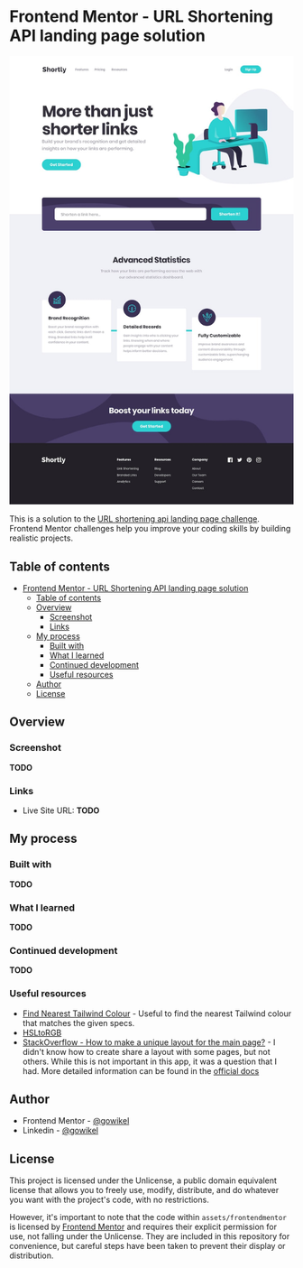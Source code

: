 # Frontend Mentor - URL Shortening API landing page solution

![Project Image](./assets/img/landing.jpg)

This is a solution to the [URL shortening api landing page challenge](https://www.frontendmentor.io/challenges/url-shortening-api-landing-page-2ce3ob-G). Frontend Mentor challenges help you improve your coding skills by building realistic projects.

## Table of contents

- [Frontend Mentor - URL Shortening API landing page solution](#frontend-mentor---url-shortening-api-landing-page-solution)
  - [Table of contents](#table-of-contents)
  - [Overview](#overview)
    - [Screenshot](#screenshot)
    - [Links](#links)
  - [My process](#my-process)
    - [Built with](#built-with)
    - [What I learned](#what-i-learned)
    - [Continued development](#continued-development)
    - [Useful resources](#useful-resources)
  - [Author](#author)
  - [License](#license)

## Overview

### Screenshot

**TODO**

### Links

- Live Site URL: **TODO**

## My process

### Built with

**TODO**


### What I learned

**TODO**

### Continued development

**TODO**

### Useful resources

- [Find Nearest Tailwind Colour](https://find-nearest-tailwind-colour.netlify.app/) - Useful to find the nearest Tailwind colour that matches the given specs.
- [HSLtoRGB](https://colordesigner.io/convert/hsltorgb)
- [StackOverflow - How to make a unique layout for the main page?](https://stackoverflow.com/questions/72311812/how-to-make-a-unique-layout-for-the-main-page#answer-72311828) - I didn't know how to create share a layout with some pages, but not others. While this is not important in this app, it was a question that I had. More detailed information can be found in the [official docs](https://kit.svelte.dev/docs/advanced-routing#advanced-layouts-group)

## Author

- Frontend Mentor - [@gowikel](https://www.frontendmentor.io/profile/gowikel)
- Linkedin - [@gowikel](https://www.linkedin.com/in/gowikel/)


## License

This project is licensed under the Unlicense, a public domain equivalent license that allows you to freely use, modify, distribute, and do whatever you want with the project's code, with no restrictions.

However, it's important to note that the code within `assets/frontendmentor` is licensed by [Frontend Mentor](https://www.frontendmentor.io/) and requires their explicit permission for use, not falling under the Unlicense. They are included in this repository for convenience, but careful steps have been taken to prevent their display or distribution.

